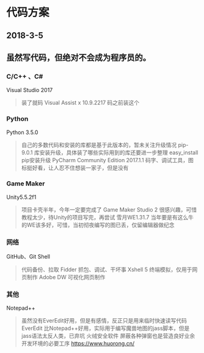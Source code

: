 # 代码方案
## 2018-3-5
虽然写代码，但绝对不会成为程序员的。
---
### C/C++ 、C#
Visual Studio 2017
> 装了就码
Visual Assist x 10.9.2217
> 码之前装这个

### Python
Python 3.5.0
> 自己的多数代码和安装的库都是基于此版本的，暂未关注升级情况
pip-9.0.1
> 库安装升级，具体装了哪些实际用到的库还要进一步整理
easy_install
> pip安装升级
PyCharm Community Edition 2017.1.1
> 码字、调试工具，图标挺好看，让人忍不住想装一家子，但是没有

### Game Maker
Unity5.5.2f1
> 项目卡壳半年，今年一定要完成了
Game Maker Studio 2
> 很感兴趣，可惜教程太少，待Unity的项目写完，再尝试
雪月WE1.31.7
> 当年要是有这么牛的WE该多好，可惜，当初彻夜编写的图已丢，仅留编辑器做纪念

### 网络
GitHub、Git Shell
> 代码备份、拉取
Fidder
> 抓包、调试、干坏事
Xshell 5
> 终端模拟，仅用于网页制作
Adobe DW
> 可视化网页制作

### 其他
Notepad++
> 虽然没有EverEdit好用，但是有感情，反正只是用来临时快速读写代码
EverEdit
> 比Notepad++好用，实际用于编写魔兽地图的jass脚本，但是jass语法太反人类，已弃坑
火绒安全软件
> 屏蔽各种弹窗也是营造良好业余开发环境的必要工序
> https://www.huorong.cn/